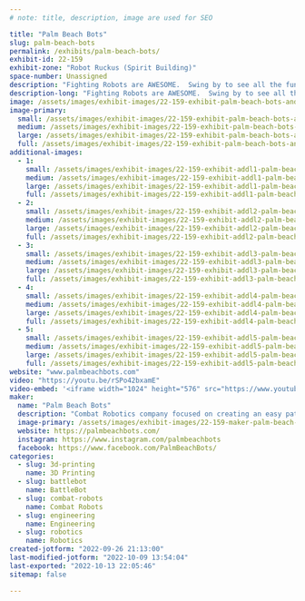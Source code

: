 ```yaml
---
# note: title, description, image are used for SEO

title: "Palm Beach Bots"
slug: palm-beach-bots
permalink: /exhibits/palm-beach-bots/
exhibit-id: 22-159
exhibit-zone: "Robot Ruckus (Spirit Building)"
space-number: Unassigned
description: "Fighting Robots are AWESOME.  Swing by to see all the fun stuff and maybe even build your own!!"
description-long: "Fighting Robots are AWESOME.  Swing by to see all the fun stuff and maybe build your own!!"
image: /assets/images/exhibit-images/22-159-exhibit-palm-beach-bots-andrea-crowd-pic-large.jpg
image-primary: 
  small: /assets/images/exhibit-images/22-159-exhibit-palm-beach-bots-andrea-crowd-pic-small.jpg
  medium: /assets/images/exhibit-images/22-159-exhibit-palm-beach-bots-andrea-crowd-pic-medium.jpg
  large: /assets/images/exhibit-images/22-159-exhibit-palm-beach-bots-andrea-crowd-pic-large.jpg
  full: /assets/images/exhibit-images/22-159-exhibit-palm-beach-bots-andrea-crowd-pic-full.jpg
additional-images: 
  - 1:
    small: /assets/images/exhibit-images/22-159-exhibit-addl1-palm-beach-bots-andy-crowd-pic-small.jpg
    medium: /assets/images/exhibit-images/22-159-exhibit-addl1-palm-beach-bots-andy-crowd-pic-medium.jpg
    large: /assets/images/exhibit-images/22-159-exhibit-addl1-palm-beach-bots-andy-crowd-pic-large.jpg
    full: /assets/images/exhibit-images/22-159-exhibit-addl1-palm-beach-bots-andy-crowd-pic-full.jpg
  - 2:
    small: /assets/images/exhibit-images/22-159-exhibit-addl2-palm-beach-bots-finals-pic-small.jpg
    medium: /assets/images/exhibit-images/22-159-exhibit-addl2-palm-beach-bots-finals-pic-medium.jpg
    large: /assets/images/exhibit-images/22-159-exhibit-addl2-palm-beach-bots-finals-pic-large.jpg
    full: /assets/images/exhibit-images/22-159-exhibit-addl2-palm-beach-bots-finals-pic-full.jpg
  - 3:
    small: /assets/images/exhibit-images/22-159-exhibit-addl3-palm-beach-bots-jeff-crowd-shot-small.jpg
    medium: /assets/images/exhibit-images/22-159-exhibit-addl3-palm-beach-bots-jeff-crowd-shot-medium.jpg
    large: /assets/images/exhibit-images/22-159-exhibit-addl3-palm-beach-bots-jeff-crowd-shot-large.jpg
    full: /assets/images/exhibit-images/22-159-exhibit-addl3-palm-beach-bots-jeff-crowd-shot-full.jpg
  - 4:
    small: /assets/images/exhibit-images/22-159-exhibit-addl4-palm-beach-bots-pxl-20211113-173115834-mp-1-small.jpg
    medium: /assets/images/exhibit-images/22-159-exhibit-addl4-palm-beach-bots-pxl-20211113-173115834-mp-1-medium.jpg
    large: /assets/images/exhibit-images/22-159-exhibit-addl4-palm-beach-bots-pxl-20211113-173115834-mp-1-large.jpg
    full: /assets/images/exhibit-images/22-159-exhibit-addl4-palm-beach-bots-pxl-20211113-173115834-mp-1-full.jpg
  - 5:
    small: /assets/images/exhibit-images/22-159-exhibit-addl5-palm-beach-bots-trophies-small.jpg
    medium: /assets/images/exhibit-images/22-159-exhibit-addl5-palm-beach-bots-trophies-medium.jpg
    large: /assets/images/exhibit-images/22-159-exhibit-addl5-palm-beach-bots-trophies-large.jpg
    full: /assets/images/exhibit-images/22-159-exhibit-addl5-palm-beach-bots-trophies-full.jpg
website: "www.palmbeachbots.com"
video: "https://youtu.be/rSPo42bxamE"
video-embed: '<iframe width="1024" height="576" src="https://www.youtube.com/embed/rSPo42bxamE?feature=oembed" frameborder="0" allow="accelerometer; autoplay; clipboard-write; encrypted-media; gyroscope; picture-in-picture" allowfullscreen title="Palm Beach Bots at Supercon Miami 2022"></iframe>'
maker: 
  name: "Palm Beach Bots"
  description: "Combat Robotics company focused on creating an easy path to entry to help grow the sport as well as STEM learning for all ages.  Everything from kits and parts to events.  We can help you grow from day one to a mature builder.  "
  image-primary: /assets/images/exhibit-images/22-159-maker-palm-beach-bots-palmbeachbotslogosquareblack2inch-medium.jpg
  website: https://palmbeachbots.com/
  instagram: https://www.instagram.com/palmbeachbots
  facebook: https://www.facebook.com/PalmBeachBots/
categories: 
  - slug: 3d-printing
    name: 3D Printing
  - slug: battlebot
    name: BattleBot
  - slug: combat-robots
    name: Combat Robots
  - slug: engineering
    name: Engineering
  - slug: robotics
    name: Robotics
created-jotform: "2022-09-26 21:13:00"
last-modified-jotform: "2022-10-09 13:54:04"
last-exported: "2022-10-13 22:05:46"
sitemap: false

---
```


